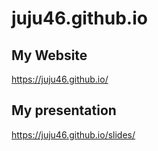 # juju46.github.io

## My Website

https://juju46.github.io/

## My presentation

https://juju46.github.io/slides/
